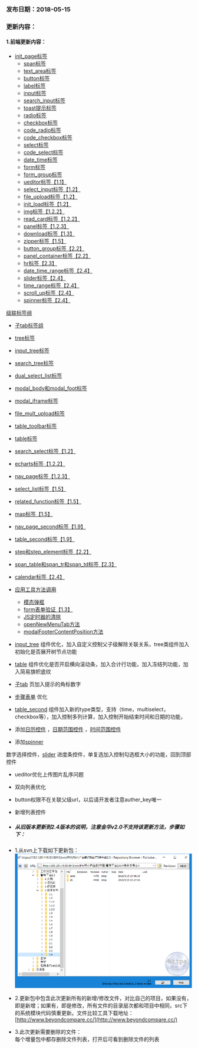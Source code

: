 ### 发布日期：2018-05-15

### 更新内容：

#### 1.前端更新内容：
* [init\_page标签](ji-ben-biao-dan-kong-jian/initpage-biao-qian-3010-shi-3011.md)
  * [span标签](ji-ben-biao-dan-kong-jian/spanbiao-qian.md)
  * [text\_area标签](ji-ben-biao-dan-kong-jian/textarea-biao-qian-3010-shi-3011.md)
  * [button标签](ji-ben-biao-dan-kong-jian/buttonbiao-qian-3010-shi-3011.md)
  * [label标签](ji-ben-biao-dan-kong-jian/labelbiao-qian-3010-shi-3011.md)
  * [input标签](ji-ben-biao-dan-kong-jian/inputbiao-qian-3010-shi-3011.md)
  * [search\_input标签](ji-ben-biao-dan-kong-jian/searchinput-biao-qian-3010-lu-3011.md)
  * [toast提示标签](ji-ben-biao-dan-kong-jian/toastbiao-qian-3010-shi-3011.md)
  * [radio标签](ji-ben-biao-dan-kong-jian/radiobiao-qian-3010-lu-3011.md)
  * [checkbox标签](ji-ben-biao-dan-kong-jian/checkboxbiao-qian-3010-lu-3011.md)
  * [code\_radio标签](ji-ben-biao-dan-kong-jian/coderadio-biao-qian-3010-lu-3011.md)
  * [code\_checkbox标签](ji-ben-biao-dan-kong-jian/codecheckbox-biao-qian-3010-lu-3011.md)
  * [select标签](ji-ben-biao-dan-kong-jian/selectbiao-qian.md)
  * [code\_select标签](ji-ben-biao-dan-kong-jian/codeselect-biao-qian-3010-shi-3011.md)
  * [date\_time标签](ji-ben-biao-dan-kong-jian/datetime-biao-qian-3010-lu-3011.md)
  * [form标签](ji-ben-biao-dan-kong-jian/formbiao-dan-biao-qian.md)
  * [form\_group标签](ji-ben-biao-dan-kong-jian/formgroup-biao-qian.md)
  * [ueditor标签【1.1】](ji-ben-biao-dan-kong-jian/ueditorbiao-qian.md)
  * [select\_input标签【1.2】](ji-ben-biao-dan-kong-jian/selectinput-biao-qian-3010-1-2.md)
  * [file\_upload标签【1.2】](ji-ben-biao-dan-kong-jian/fileupload-biao-qian-3010-1-2.md)
  * [init\_load标签【1.2】](ji-ben-biao-dan-kong-jian/initload-biao-qian-3010-1-2.md)
  * [img标签【1.2.2】](ji-ben-biao-dan-kong-jian/imgbiao-qian-3010-1-3.md)
  * [read\_card标签【1.2.2】](ji-ben-biao-dan-kong-jian/readcard-biao-qian.md)
  * [panel标签【1.2.3】](ji-ben-biao-dan-kong-jian/panelbiao-qian.md)
  * [download标签【1.3】](ji-ben-biao-dan-kong-jian/downloadbiao-qian.md)
  * [zipper标签【1.5】](ji-ben-biao-dan-kong-jian/zipperbiao-qian-3010-1-5.md)
  * [button\_group标签【2.2】](ji-ben-biao-dan-kong-jian/buttongroup-biao-qian-3010-2-2.md)
  * [panel\_container标签【2.2】](ji-ben-biao-dan-kong-jian/panelcontainer-biao-qian-3010-2-2.md)
  * [hr标签【2.3】](ji-ben-biao-dan-kong-jian/hrbiao-qian.md)
  * [date\_time\_range标签【2.4】](ji-ben-biao-dan-kong-jian/datetime-range-biao-qian.md)
  * [slider标签【2.4】](ji-ben-biao-dan-kong-jian/sliderbiao-qian-3010-2-4.md)
  * [time\_range标签【2.4】](ji-ben-biao-dan-kong-jian/timerange-biao-qian-3010-2-4.md)
  * [scroll\_up标签【2.4】](ji-ben-biao-dan-kong-jian/scrollup-biao-qian-3010-2-4.md)
  * [spinner标签【2.4】](ji-ben-biao-dan-kong-jian/spinnerbiao-qian-3010-2-4.md)

[级联标签组](ji-ben-biao-dan-kong-jian/casselect-parent-biao-qian-3010-shi-3011.md)
  * [子tab标签组](ji-ben-biao-dan-kong-jian/zi-tab-biao-qian-zu-3010-shi-3011.md)
  * [tree标签](ji-ben-biao-dan-kong-jian/tree.md)
  * [input\_tree标签](ji-ben-biao-dan-kong-jian/inputtreebiao-qian-3010-shi-3011.md)
  * [search\_tree标签](ji-ben-biao-dan-kong-jian/searchtreebiao-qian-3010-lu-3011.md)
  * [dual\_select\_list标签](ji-ben-biao-dan-kong-jian/dualselect-list-biao-qian-3010-lu-3011.md)
  * [modal\_body和modal\_foot标签](ji-ben-biao-dan-kong-jian/modalbody-biao-qian-3010-lu-3011.md)
  * [modal\_iframe标签](ji-ben-biao-dan-kong-jian/modaliframe-biao-qian-3010-lu-3011.md)
  * [file\_mult\_upload标签](ji-ben-biao-dan-kong-jian/filemult-upload-biao-qian-3010-lu-3011.md)
  * [table\_toolbar标签](ji-ben-biao-dan-kong-jian/tabletoolbar-biao-qian-3010-shi-3011.md)
  * [table标签](ji-ben-biao-dan-kong-jian/tablebiao-qian-3010-zhu-3011.md)
  * [search\_select标签【1.2】](ji-ben-biao-dan-kong-jian/searchselect-biao-qian.md)
  * [echarts标签【1.2.2】](ji-ben-biao-dan-kong-jian/echartbiao-qian.md)
  * [nav\_page标签【1.2.3】](ji-ben-biao-dan-kong-jian/navpage-biao-qian.md)
  * [select\_list标签【1.5】](ji-ben-biao-dan-kong-jian/selectlist-biao-qian.md)
  * [related\_function标签【1.5】](ji-ben-biao-dan-kong-jian/relatedfunction-biao-qian.md)
  * [map标签【1.5】](ji-ben-biao-dan-kong-jian/mapbiao-qian-3010-1-5.md)
  * [nav\_page\_second标签【1.9】](ji-ben-biao-dan-kong-jian/navpage-second-zu-jian-3010-1-9.md)
  * [table\_second标签【1.9】](ji-ben-biao-dan-kong-jian/tablesecond-biao-qian-3010-1-9.md)
  * [step和step\_element标签【2.2】](ji-ben-biao-dan-kong-jian/stephe-step-element-biao-qian.md)
  * [span\_table和span\_tr和span\_td标签【2.3】](ji-ben-biao-dan-kong-jian/spantable-he-span-tr-he-span-td-biao-qian-3010-2-3.md)
  * [calendar标签【2.4】](ji-ben-biao-dan-kong-jian/calendarbiao-qian.md)
* [应用工具方法调用](ying-yong-gong-ju-fang-fa-diao-yong-3010-shi-3001-lu-3011.md)
  * [模态弹框](ying-yong-gong-ju-fang-fa-diao-yong-3010-shi-3001-lu-3011/mo-tai-dan-kuang-3010-shi-3011.md)
  * [form表单验证【1.3】](ying-yong-gong-ju-fang-fa-diao-yong-3010-shi-3001-lu-3011/formbiao-dan-yan-zheng-3010-1-3.md)
  * [JS定时器的清除](ying-yong-gong-ju-fang-fa-diao-yong-3010-shi-3001-lu-3011/jsding-shi-qi-de-qing-chu.md)
  * [openNewMenuTab方法](ying-yong-gong-ju-fang-fa-diao-yong-3010-shi-3001-lu-3011/addtabsfang-fa.md)
  * [modalFooterContentPosition方法](ying-yong-gong-ju-fang-fa-diao-yong-3010-shi-3001-lu-3011/modalfootercontentpositionfang-fa.md)

* [input_tree](/ji-ben-biao-dan-kong-jian/inputtreebiao-qian-3010-shi-3011.md)
组件优化，加入自定义控制父子级解除关联关系，tree类组件加入初始化是否展开树节点功能
* [table](/ji-ben-biao-dan-kong-jian/tablebiao-qian-3010-zhu-3011.md)
组件优化是否开启横向滚动条，加入合计行功能，加入冻结列功能，加入简易旗帜底纹
* [子tab](/ji-ben-biao-dan-kong-jian/zi-tab-biao-qian-zu-3010-shi-3011.md)
页加入提示的角标数字
* [步骤表单](/ji-ben-biao-dan-kong-jian/stephe-step-element-biao-qian.md)
优化
* [table_second](/ji-ben-biao-dan-kong-jian/tablesecond-biao-qian-3010-1-9.md)
组件加入新的type类型，支持（time，multiselect，checkbox等），加入控制多列计算，加入控制开始结束时间和日期的功能，
* 添加[日历控件](/ji-ben-biao-dan-kong-jian/calendarbiao-qian.md)
，[日期范围控件](/ji-ben-biao-dan-kong-jian/datetime-range-biao-qian.md)
，[时间范围控件](/ji-ben-biao-dan-kong-jian/timerange-biao-qian-3010-2-4.md)

* 添加[spinner](/ji-ben-biao-dan-kong-jian/spinnerbiao-qian-3010-2-4.md)

数字选择控件，[slider](/ji-ben-biao-dan-kong-jian/sliderbiao-qian-3010-2-4.md)
进度条控件，单复选加入控制勾选框大小的功能，回到顶部控件
* ueditor优化上传图片乱序问题
* 双向列表优化
* button权限不在关联父级url，以后请开发者注意auther_key唯一
* 新增列表控件

* ##### 从旧版本更新到2.4版本的说明，注意金华v2.0不支持该更新方法，步骤如下：
* 1.从svn上下载如下更新包：  
![](/assets/V2.4_1.png)
* 2.更新包中包含此次更新所有的新增/修改文件，对比自己的项目，如果没有，即是新增；如果有，即是修改，所有文件的目录层次都和项目中相同，src下的系统模块代码慎重更新。文件比较工具下载地址：[http://www.beyondcompare.cc/](http://www.beyondcompare.cc/)

* 3.此次更新需要删除的文件：  
  每个增量包中都存删除文件列表，打开后可看到删除文件的列表



